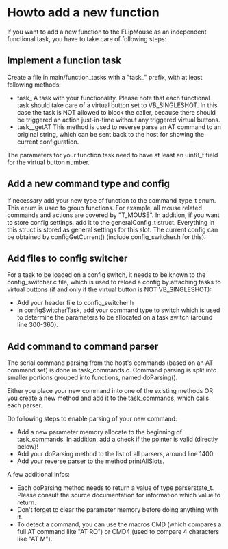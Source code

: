 # Howto add a new function

If you want to add a new function to the FLipMouse as an independent functional task, you have to take care of following steps:

## Implement a function task

Create a file in main/function_tasks with a "task_" prefix, with at least following methods:

* task_<name> A task with your functionality. Please note that each functional task should take care of a virtual button set to VB_SINGLESHOT. In this case
the task is NOT allowed to block the caller, because there should be triggered an action just-in-time without any triggered virtual buttons.
* task_<name>_getAT This method is used to reverse parse an AT command to an original string, which can be sent back to the host for showing the current configuration.

The parameters for your function task need to have at least an uint8_t field for the virtual button number.

## Add a new command type and config

If necessary add your new type of function to the command_type_t enum. This enum is used to group functions. For example, all mouse related commands and actions are covered by "T_MOUSE".
In addition, if you want to store config settings, add it to the generalConfig_t struct. Everything in this struct is stored as general settings for this slot. The current config can
be obtained by configGetCurrent() (include config_switcher.h for this).

## Add files to config switcher

For a task to be loaded on a config switch, it needs to be known to the config_switcher.c file, which is used to reload a config by attaching tasks to virtual buttons (if and only if
the virtual button is NOT VB_SINGLESHOT):

* Add your header file to config_switcher.h
* In configSwitcherTask, add your command type to switch which is used to determine the parameters to be allocated on a task switch (around line 300-360).


## Add command to command parser

The serial command parsing from the host's commands (based on an AT command set) is done in task_commands.c.
Command parsing is split into smaller portions grouped into functions, named do<name>Parsing().

Either you place your new command into one of the existing methods OR you create a new method and add it to the task_commands, which calls each parser.

Do following steps to enable parsing of your new command:

* Add a new parameter memory allocate to the beginning of task_commands. In addition, add a check if the pointer is valid (directly below)!
* Add your do<Name>Parsing method to the list of all parsers, around line 1400.
* Add your reverse parser to the method printAllSlots.

A few additional infos:

* Each do<Name>Parsing method needs to return a value of type parserstate_t. Please consult the source documentation for information which value to return.
* Don't forget to clear the parameter memory before doing anything with it.
* To detect a command, you can use the macros CMD (which compares a full AT command like "AT RO") or CMD4 (used to compare 4 characters like "AT M").
